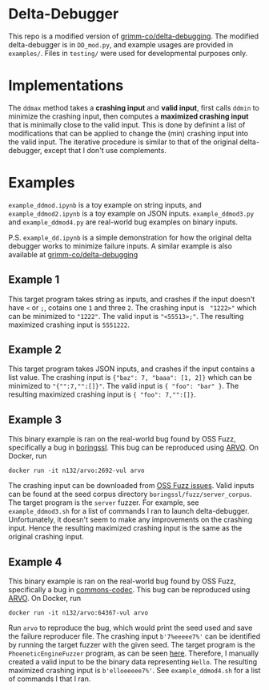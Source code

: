 # Delta-Debugger

This repo is a modified version of [grimm-co/delta-debugging](https://github.com/grimm-co/delta-debugging/tree/master). The modified delta-debugger is in `DD_mod.py`, and example usages are provided in `examples/`. Files in `testing/` were used for developmental purposes only. 

# Implementations

The `ddmax` method takes a **crashing input** and **valid input**, first calls `ddmin` to minimize the crashing input, then computes a **maximized crashing input** that is minimally close to the valid input. This is done by definint a list of modifications that can be applied to change the (min) crashing input into the valid input. The iterative procedure is similar to that of the original delta-debugger, except that I don't use complements.

# Examples

`example_ddmod.ipynb` is a toy example on string inputs, and `example_ddmod2.ipynb` is a toy example on JSON inputs. `example_ddmod3.py` and `example_ddmod4.py` are real-world bug examples on binary inputs. 

P.S. `example_dd.ipynb` is a simple demonstration for how the original delta debugger works to minimize failure inputs. A similar example is also available at [grimm-co/delta-debugging](https://github.com/grimm-co/delta-debugging/blob/master/scripts/dd-algorithm-example.py)

## Example 1

This target program takes string as inputs, and crashes if the input doesn't have `<` or `;`, cotains one `1` and three `2`.  The crashing input is ` "1222>"` which can be minimized to `"1222"`. The valid input is `"<55513>;"`. The resulting maximized crashing input is `5551222`. 

## Example 2

This target program takes JSON inputs, and crashes if the input contains a list value. The crashing input is `{"baz": 7, "baaa": [1, 2]}` which can be minimized to `"{"":7,"":[]}"`. The valid input is `{ "foo": "bar" }`. The resulting maximized crashing input is `{ "foo": 7,"":[]}`. 

## Example 3

This binary example is ran on the real-world bug found by OSS Fuzz, specifically a bug in [boringssl](https://github.com/google/boringssl/tree/5386d908a663a424d154cbae7f76f2266c60c2fe). This bug can be reproduced using [ARVO](https://github.com/n132/ARVO-Meta/tree/main/). On Docker, run

```
docker run -it n132/arvo:2692-vul arvo
```

The crashing input can be downloaded from [OSS Fuzz issues](https://issues.oss-fuzz.com/issues/42488781). Valid inputs can be found at the seed corpus directory `boringssl/fuzz/server_corpus`. The target program is the `server` fuzzer. For example, see `example_ddmod3.sh` for a list of commands I ran to launch delta-debugger. Unfortunately, it doesn't seem to make any improvements on the crashing input. Hence the resulting maximized crashing input is the same as the original crashing input. 


## Example 4

This binary example is ran on the real-world bug found by OSS Fuzz, specifically a bug in [commons-codec](https://github.com/apache/commons-codec/tree/master). This bug can be reproduced using [ARVO](https://github.com/n132/ARVO-Meta/tree/main/). On Docker, run

```
docker run -it n132/arvo:64367-vul arvo
```

Run `arvo` to reproduce the bug, which would print the seed used and save the failure reproducer file. The crashing input `b'7%eeeee7%'` can be identified by running the target fuzzer with the given seed. The target program is the `PhoeneticEngineFuzzer` program, as can be seen [here](https://github.com/google/oss-fuzz/blob/master/projects/apache-commons-codec/PhoneticEngineFuzzer.java). Therefore, I manually created a valid input to be the binary data representing `Hello`. The resulting maximized crashing input is `b'elloeeeee7%'`. See `example_ddmod4.sh` for a list of commands I that I ran.